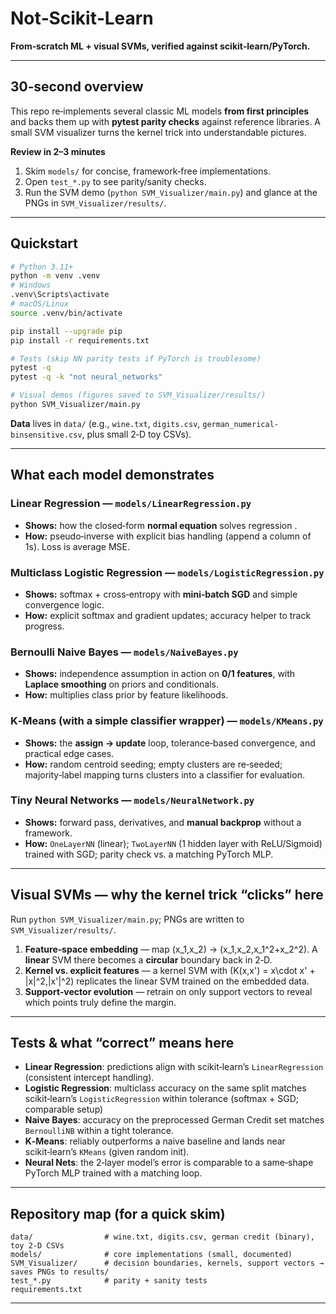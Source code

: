 # Not‑Scikit‑Learn
**From‑scratch ML + visual SVMs, verified against scikit‑learn/PyTorch.**  

---

## 30‑second overview
This repo re‑implements several classic ML models **from first principles** and backs them up with **pytest parity checks** against reference libraries. A small SVM visualizer turns the kernel trick into understandable pictures.

**Review in 2–3 minutes**
1) Skim `models/` for concise, framework‑free implementations.  
2) Open `test_*.py` to see parity/sanity checks.  
3) Run the SVM demo (`python SVM_Visualizer/main.py`) and glance at the PNGs in `SVM_Visualizer/results/`.

---

## Quickstart

```bash
# Python 3.11+
python -m venv .venv
# Windows
.venv\Scripts\activate
# macOS/Linux
source .venv/bin/activate

pip install --upgrade pip
pip install -r requirements.txt

# Tests (skip NN parity tests if PyTorch is troublesome)
pytest -q
pytest -q -k "not neural_networks"

# Visual demos (figures saved to SVM_Visualizer/results/)
python SVM_Visualizer/main.py
```
**Data** lives in `data/` (e.g., `wine.txt`, `digits.csv`, `german_numerical-binsensitive.csv`, plus small 2‑D toy CSVs).

---

## What each model demonstrates

### Linear Regression — `models/LinearRegression.py`
- **Shows:** how the closed‑form **normal equation** solves regression .
- **How:** pseudo‑inverse with explicit bias handling (append a column of 1s). Loss is average MSE.

### Multiclass Logistic Regression — `models/LogisticRegression.py`
- **Shows:** softmax + cross‑entropy with **mini‑batch SGD** and simple convergence logic.
- **How:** explicit softmax and gradient updates; accuracy helper to track progress.

### Bernoulli Naive Bayes — `models/NaiveBayes.py`
- **Shows:** independence assumption in action on **0/1 features**, with **Laplace smoothing** on priors and conditionals.
- **How:** multiplies class prior by feature likelihoods.  

### K‑Means (with a simple classifier wrapper) — `models/KMeans.py`
- **Shows:** the **assign → update** loop, tolerance‑based convergence, and practical edge cases.
- **How:** random centroid seeding; empty clusters are re‑seeded; majority‑label mapping turns clusters into a classifier for evaluation.

### Tiny Neural Networks — `models/NeuralNetwork.py`
- **Shows:** forward pass, derivatives, and **manual backprop** without a framework.
- **How:** `OneLayerNN` (linear); `TwoLayerNN` (1 hidden layer with ReLU/Sigmoid) trained with SGD; parity check vs. a matching PyTorch MLP.

---

## Visual SVMs — why the kernel trick “clicks” here
Run `python SVM_Visualizer/main.py`; PNGs are written to `SVM_Visualizer/results/`.

1) **Feature‑space embedding** — map \(x_1,x_2\) → \(x_1,x_2,x_1^2+x_2^2\). A **linear** SVM there becomes a **circular** boundary back in 2‑D.  
2) **Kernel vs. explicit features** — a kernel SVM with \(K(x,x') = x\cdot x' + \|x\|^2\,\|x'\|^2\) replicates the linear SVM trained on the embedded data.  
3) **Support‑vector evolution** — retrain on only support vectors to reveal which points truly define the margin.

---

## Tests & what “correct” means here
- **Linear Regression**: predictions align with scikit‑learn’s `LinearRegression` (consistent intercept handling).  
- **Logistic Regression**: multiclass accuracy on the same split matches scikit‑learn’s `LogisticRegression` within tolerance (softmax + SGD; comparable setup)
- **Naive Bayes**: accuracy on the preprocessed German Credit set matches `BernoulliNB` within a tight tolerance.  
- **K‑Means**: reliably outperforms a naive baseline and lands near scikit‑learn’s `KMeans` (given random init).  
- **Neural Nets**: the 2‑layer model’s error is comparable to a same‑shape PyTorch MLP trained with a matching loop.

---

## Repository map (for a quick skim)

```
data/                # wine.txt, digits.csv, german credit (binary), toy 2‑D CSVs
models/              # core implementations (small, documented)
SVM_Visualizer/      # decision boundaries, kernels, support vectors → saves PNGs to results/
test_*.py            # parity + sanity tests
requirements.txt
```

---
